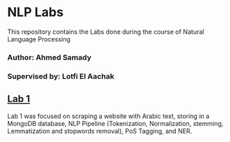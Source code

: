 # NLP Labs

This repository contains the Labs done during the course of Natural Language Processing

### Author: Ahmed Samady
### Supervised by: Lotfi El Aachak

## [Lab 1](https://github.com/Samashi47/NLP_Labs/tree/main/Lab1)
Lab 1 was focused on scraping a website with Arabic text, storing in a MongoDB database, NLP Pipeline (Tokenization, Normalization, stemming, Lemmatization and stopwords removal), PoS Tagging, and NER.